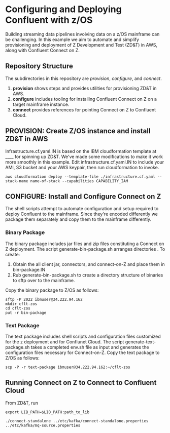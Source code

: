 # Configuring and Deploying Confluent with z/OS

Building streaming data pipelines involving data on a z/OS mainframe can be challenging. In this example we aim to automate and simplify provisioning and deployment of Z Development and Test (ZD&T) in AWS, along with Confluent Connect on Z.

## Repository Structure

The subdirectories in this repository are *provision*, *configure*, and *connect*. 
1. **provision** shows steps and provides utilities for provisioning ZD&T in AWS. 
1. **configure** includes tooling for installing Confluent Connect on Z on a target mainframe instance.
1. **connect** provides references for pointing Connect on Z to Confluent Cloud.

## PROVISION: Create Z/OS instance and install ZD&T in AWS
Infrastructure.cf.yaml.IN is based on the IBM cloudformation template at ____ for spinning up ZD&T. We've made some modifications to make it work more smoothly in this example. Edit infrastructure.cf.yaml.IN to include your AMI, S3 bucket and your AWS keypair, then run cloudformation to invoke.

    aws cloudformation deploy --template-file ./infrastructure.cf.yaml --stack-name name-of-stack --capabilities CAPABILITY_IAM

## CONFIGURE: Install and Configure Connect on Z

The shell scripts attempt to automate configuration and setup required to deploy Confluent to the mainframe. Since they're encoded differently we package them separately and copy them to the mainframe differently. 

### Binary Package

The binary package includes jar files and zip files constituting a Connect on Z deployment. The script generate-bin-package.sh arranges directories . To create:

1. Obtain the all client jar, connectors, and connect-on-Z and place them in bin-package.IN
1. Rub generate-bin-package.sh to create a directory structure of binaries to sftp over to the mainframe.

Copy the binary package to Z/OS as follows:

    sftp -P 2022 ibmuser@34.222.94.162
    mkdir cflt-zos
    cd cflt-zos
    put -r bin-package

### Text Package

The text package includes shell scripts and configuration files customized for the z deployment and for Conflunet Cloud. The script generate-text-package.sh takes a completed env.sh file as input and generates the configuration files necessary for Connect-on-Z. Copy the text package to Z/OS as follows:

    scp -P -r text-package ibmuser@34.222.94.162:~/cflt-zos

## Running Connect on Z to Connect to Confluent Cloud

From ZD&T, run 

    export LIB_PATH=$LIB_PATH:path_to_lib
    
    ./connect-standalone ../etc/kafka/connect-standalone.properties ../etc/kafka/mq-source.properties

